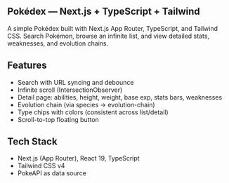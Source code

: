 ## Pokédex — Next.js + TypeScript + Tailwind

A simple Pokédex built with Next.js App Router, TypeScript, and Tailwind CSS. Search Pokémon, browse an infinite list, and view detailed stats, weaknesses, and evolution chains.

## Features

- Search with URL syncing and debounce
- Infinite scroll (IntersectionObserver)
- Detail page: abilities, height, weight, base exp, stats bars, weaknesses
- Evolution chain (via species → evolution-chain)
- Type chips with colors (consistent across list/detail)
- Scroll-to-top floating button

## Tech Stack

- Next.js (App Router), React 19, TypeScript
- Tailwind CSS v4
- PokeAPI as data source
